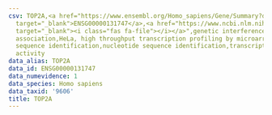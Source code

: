```yaml
---
csv: TOP2A,<a href="https://www.ensembl.org/Homo_sapiens/Gene/Summary?db=core;g=ENSG00000131747"
  target="_blank">ENSG00000131747</a>,<a href="https://www.ncbi.nlm.nih.gov/pubmed/17216044"
  target="_blank"><i class="fas fa-file"></i></a>",genetic interference,functional
  association,HeLa, high throughput transcription profiling by microarray,nucleotide
  sequence identification,nucleotide sequence identification,transcriptional regulation,down-regulates
  activity
data_alias: TOP2A
data_id: ENSG00000131747
data_numevidence: 1
data_species: Homo sapiens
data_taxid: '9606'
title: TOP2A
---
```

